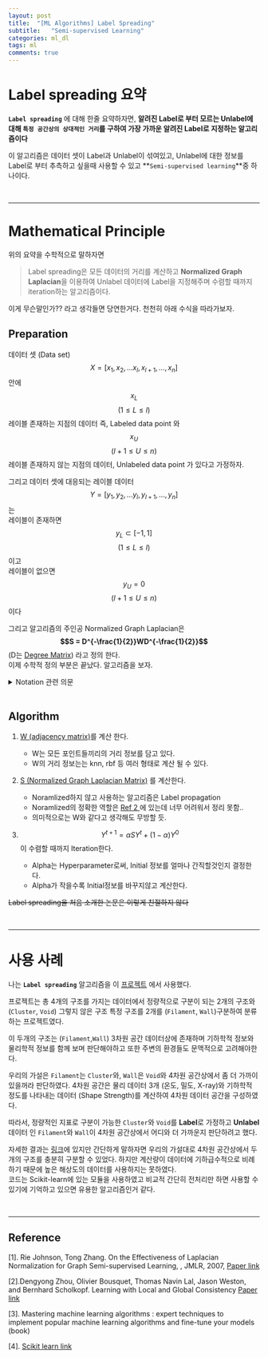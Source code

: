 ```yaml
---
layout: post
title:  "[ML Algorithms] Label Spreading"
subtitle:   "Semi-supervised Learning"
categories: ml_dl
tags: ml
comments: true
---
```


<script type="text/javascript" id="MathJax-script" async
  src="https://cdn.jsdelivr.net/npm/mathjax@3/es5/tex-mml-chtml.js">
</script>


# Label spreading 요약

**`Label spreading`** 에 대해 한줄 요약하자면, **알려진 Label로 부터 모르는 Unlabel에 대해 `특정 공간상의 상대적인 거리`를 구하여 가장 가까운 알려진 Label로 지정하는 알고리즘이다** 

이 알고리즘은 데이터 셋이 Label과 Unlabel이 섞여있고, Unlabel에 대한 정보를 Label로 부터 추측하고 싶을때 사용할 수 있고 **`Semi-supervised learning`**중 하나이다. 

<br/>

---


# Mathematical Principle
위의 요약을 수학적으로 말하자면  
>Label spreading은 모든 데이터의 거리를 계산하고 **Normalized Graph Laplacian**을 이용하여 Unlabel 데이터에 Label을 지정해주며 수렴할 때까지 iteration하는 알고리즘이다.

이게 무슨말인가?? 라고 생각들면 당연한거다. 천천히 아래 수식을 따라가보자. 

## Preparation
데이터 셋 (Data set) $$X = [ x_{1},x_{2},...x_{l},x_{l+1},...,x_{n} ]$$ 안에   
$$x_{L} $$  $$(1 \leq L \leq l)$$ 레이블 존재하는 지점의 데이터 즉, Labeled data point 와  
$$x_{U} $$ $$(l+1 \leq U \leq n)$$ 레이블 존재하지 않는 지점의 데이터, Unlabeled data point 가 있다고 가정하자.

그리고 데이터 셋에 대응되는 레이블 데이터 $$Y = [y_{1},y_{2}, ... y_{l}, y_{l+1}, ... ,y_{n} ]$$ 는  
레이블이 존재하면 $$y_{L} \subset [-1,1]$$ $$(1	\leq L \leq l)$$  이고  
레이블이 없으면 $$y_{U} = 0$$ $$(l+1 \leq U \leq n)$$  이다

그리고 알고리즘의 주인공 Normalized Graph Laplacian은  
**$$S = D^{-\frac{1}{2}}WD^{-\frac{1}{2}}$$** (D는 [Degree Matrix](https://en.wikipedia.org/wiki/Degree_matrix))  라고 정의 한다.  
이제 수학적 정의 부분은 끝났다. 알고리즘을 보자.  

<details>
<summary> Notation 관련 의문</summary>
<div markdown="1">   
원래 Normalized Graph Laplacian은 $$L^{sym} = D^{-\frac{1}{2}}LD^{-\frac{1}{2}}$$ 이다.  
L = D - A 이고 A는 adjacency matrix 즉, 우리가 사용하고 있는 W와 같은 개념이다. 
이 정의를 위 수식에 대입하면 $$L^{sym} = I - D^{-\frac{1}{2}}AD^{-\frac{1}{2}}$$가 되어야 한다.  
왜 Label spreading에서 Normalized Graph Laplacian을 $$S = D^{-\frac{1}{2}}WD^{-\frac{1}{2}}$$ 이렇게 구성하는지는 잘 모르겠다. 엄밀한 정의와 다르니 L 대신 S notation을 쓰는게 아닌가 추측해본다.

</div>
</details>

<br/>

## Algorithm

1. [W (adjacency matrix)](https://en.wikipedia.org/wiki/Adjacency_matrix)를 계산 한다. 
    - W는 모든 포인트들끼리의 거리 정보를 담고 있다.
    - W의 거리 정보는는 knn, rbf 등 여러 형태로 계산 될 수 있다.
2. [S (Normalized Graph Laplacian Matrix)](https://en.wikipedia.org/wiki/Laplacian_matrix#Symmetric_normalized_Laplacian) 를 계산한다.
    - Noramlized하지 않고 사용하는 알고리즘은 Label propagation
    - Noramlized의 정확한 역할은 [Ref 2 ](https://swha0105.github.io/assets/ml/paper/Learning_with_Local_and_Global_Consistency.pdf) 에 있는데 너무 어려워서 정리 못함..
    - 의미적으로는 W와 같다고 생각해도 무방할 듯.    
 
3. $$Y^{t+1} = \alpha S Y^{t} + (1-\alpha)Y^{0}$$ 이 수렴할 때까지 Iteration한다.
    - Alpha는 Hyperparameter로써, Initial 정보를 얼마나 간직할것인지 결정한다. 
    - Alpha가 작을수록 Initial정보를 바꾸지않고 계산한다.


~~Label spreading을 처음 소개한 논문은 이렇게 친절하지 않다~~

<br/>

---

# 사용 사례

나는 **`Label spreading`** 알고리즘을 이 [프로젝트](https://swha0105.github.io/projects/2021/01/24/projects-projects-filament/)  에서 사용했다. 

프로젝트는  총 4개의 구조를 가지는 데이터에서 정량적으로 구분이 되는 2개의 구조와 (`Cluster`, `Void`) 그렇지 않은 구조 특정 구조를 2개를 (`Filament`, `Wall`)구분하여 분류하는 프로젝트였다. 

이 두개의 구조는 (`Filament`,`Wall`) 3차원 공간 데이터상에 존재하며 기하학적 정보와 물리학적 정보를 함께 보며 판단해야하고 또한 주변의 환경들도 문맥적으로 고려해야한다.

우리의 가설은 `Filament`는 `Cluster`와, `Wall`은  `Void`와 4차원 공간상에서 좀 더 가까이 있을꺼라 판단하였다. 4차원 공간은 물리 데이터 3개 (온도, 밀도, X-ray)와 기하학적 정도를 나타내는 데이터 (Shape Strength)를 계산하여 4차원 데이터 공간을 구성하였다.

따라서, 정량적인 지표로 구분이 가능한 `Cluster`와 `Void`를 **Label**로 가정하고 **Unlabel**데이터 인 `Filament`와 `Wall`이 4차원 공간상에서 어디와 더 가까운지 판단하려고 했다.

자세한 결과는 [링크](https://swha0105.github.io/projects/2021/01/24/projects-projects-filament/)에 있지만 간단하게 말하자면 우리의 가설대로 4차원 공간상에서 두개의 구조를 충분히 구분할 수 있었다. 하지만 계산량이 데이터에 기하급수적으로 비례하기 때문에 높은 해상도의 데이터를 사용하지는 못하였다.  
코드는 Scikit-learn에 있는 모듈을 사용하였고 비교적 간단히 전처리만 하면 사용할 수 있기에 기억하고 있으면 유용한 알고리즘인거 같다.


<br/>

---


## Reference

[1]. Rie Johnson, Tong Zhang.  On the Effectiveness of Laplacian Normalization for Graph Semi-supervised Learning, , JMLR, 2007, [Paper link](https://swha0105.github.io/assets/ml/paper/On_the_Effectiveness_of_Laplacian_Normalization_for_Graph.pdf) 

[2].Dengyong Zhou, Olivier Bousquet, Thomas Navin Lal,
Jason Weston, and Bernhard Scholkopf.  Learning with Local and Global Consistency [Paper link](https://swha0105.github.io/assets/ml/paper/Learning_with_Local_and_Global_Consistency.pdf) 

[3]. Mastering machine learning algorithms : expert techniques to implement 
popular machine learning algorithms and fine-tune your models (book)

[4]. [Scikit learn link](https://scikit-learn.org/stable/modules/generated/sklearn.semi_supervised.LabelSpreading.html)